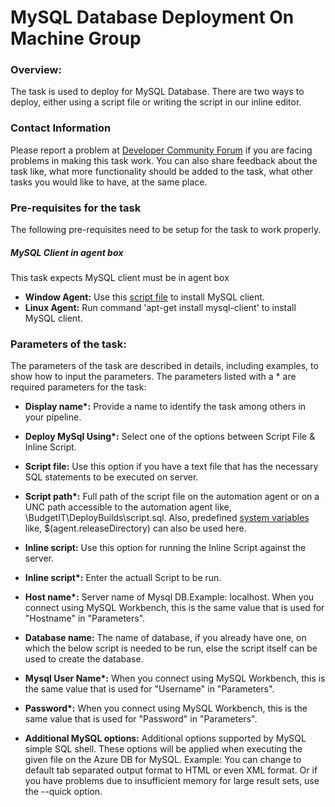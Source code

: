 ﻿# MySQL Database Deployment On Machine Group
 
 
### Overview: 
 
The task is used to deploy for MySQL Database. There are two ways to deploy, either using a script file or writing the script in our inline editor. 
 
 
### Contact Information 
 
Please report a problem at [Developer Community Forum](https://developercommunity.visualstudio.com/spaces/21/index.html) if you are facing problems in making this task work.  You can also share feedback about the task like, what more functionality should be added to the task, what other tasks you would like to have, at the same place.
 
 
### Pre-requisites for the task 
The following pre-requisites need to be setup for the task to work properly. 

##### MySQL Client in agent box
This task expects MySQL client must be in agent box
- **Window Agent:** Use this [script file](https://aka.ms/window-mysqlcli-installer) to install MySQL client.
- **Linux Agent:**  Run command 'apt-get install mysql-client' to install MySQL client.
 
### Parameters of the task: 
The parameters of the task are described in details, including examples, to show how to input the parameters. The parameters listed with a \* are required parameters for the task: 
 
 
- **Display name\*:** Provide a name to identify the task among others in your pipeline. 
 
- **Deploy MySql Using\*:** Select one of the options between Script File & Inline Script. 
 
 
-  ****Script file:**** Use this option if you have a text file that has the necessary SQL statements to be executed on server. 
 
 
-   ******Script path\*:****** Full path of the script file on the automation agent or on a UNC path accessible to the automation agent like,  \\BudgetIT\DeployBuilds\script.sql. Also, predefined [system variables](https://msdn.microsoft.com/Library/vs/alm/Build/scripts/variables) like, $(agent.releaseDirectory) can also be used here. 
 
 
-  ****Inline script:**** Use this option for running the Inline Script against the server.  
 
 
-    ******Inline script\*:****** Enter the actuall Script to be run. 
 
- **Host name\*:** Server name of Mysql DB.Example: localhost. When you connect using MySQL Workbench, this is the same value that is used for "Hostname" in "Parameters".  
 
- **Database name:**  The name of database, if you already have one, on which the below script is needed to be run, else the script itself can be used to create the database. 
 
- **Mysql User Name\*:** When you connect using MySQL Workbench, this is the same value that is used for "Username" in "Parameters".  
 
 
- **Password\*:** When you connect using MySQL Workbench, this is the same value that is used for "Password" in "Parameters".  
 
 
- **Additional MySQL options:** Additional options supported by MySQL simple SQL shell.  These options will be applied when executing the given file on the Azure DB for MySQL. 
Example: You can change to default tab separated output format to HTML or even XML format. Or if you have problems due to insufficient memory for large result sets, use the --quick option. 
 
 

